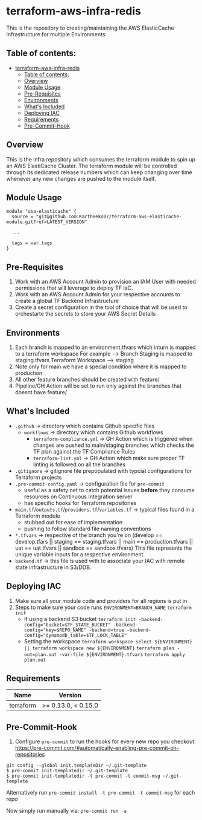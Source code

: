# terraform-aws-infra-redis
This is the repository to creating/maintaining the AWS ElasticCache Infrastructure for multiple Environments

## Table of contents:
- [terraform-aws-infra-redis](#terraform-aws-infra-redis)
  - [Table of contents:](#table-of-contents)
  - [Overview](#overview)
  - [Module Usage](#usage)
  - [Pre-Requisites](#pre-requisites)
  - [Environments](#environments)
  - [What's Included](#whats-included)
  - [Deploying IAC](#deploying-iac)
  - [Requirements](#requirements)
  - [Pre-Commit-Hook](#pre-commit-hook)
  

## Overview
This is the infra repository which consumes the terraform module to spin up an AWS ElastiCache Cluster.
The terraform module will be controlled through its dedicated release numbers which can keep changing over time whenever any new changes are pushed to the module itself.

## Module Usage 
```hcl
module "usa-elasticache" {
  source = "git@github.com:Kartheeko07/terraform-aws-elasticache-module.git?ref=LATEST_VERSION"

  ...

  tags = var.tags
}
```

## Pre-Requisites

1. Work with an AWS Account Admin to provision an IAM User with needed permissions that will leverage to deploy TF IaC.
2. Work with an AWS Account Admin for your respective accounts to create a global TF Backend Infrastructure
3. Create a secret configuration in the tool of choice that will be used to orchestarte the secrets to store your AWS Secret Details

## Environments
1. Each branch is mapped to an environment.tfvars which inturn is mapped to a terraform workspace
    For example --> Branch Staging is mapped to staging.tfvars
    Terraform Workspace --> staging
2. Note only for main we have a special condition where it is mapped to production
3. All other feature branches should be created with feature/
4. Pipeline/GH Action will be set to run only against the branches that doesnt have feature/

## What's Included
- `.github` ->  directory which contains Github specific files
  - `workflows` -> directory which contains Github workflows
    - `terraform-compliance.yml` -> GH Action which is triggered when changes are pushed to main/staging branches which checks the TF plan against the TF Compliance Rules
    - `terraform-lint.yml` -> GH Action which make sure proper TF linting is followed on all the branches  
- `.gitignore` -> gitignore file prepopulated with typcial configurations for Terraform projects
- `.pre-commit-config.yaml` -> configuration file for `pre-commit`
  - useful as a safety net to catch potential issues **before** they consume resources on Continuous Integration server
  - has specific hooks for Terraform repositories
- `main.tf`/`outputs.tf`/`providers.tf`/`variables.tf` -> typical files found in a Terraform module
  - stubbed out for ease of implementation
  - pushing to follow standard file naming conventions
- `*.tfvars` -> respective of the branch you're on (develop == develop.tfars || staging == staging.tfvars || main == production.tfvars || uat == uat.tfvars || sandbox == sandbox.tfvars) This file represents the unique variable inputs for a respective environment.
- `backend.tf` -> this file is used with to associate your IAC with remote state infrastructure in S3/DDB.

## Deploying IAC
1. Make sure all your module code and providers for all regions is put in 
2. Steps to make sure your code runs
    `ENVIRONMENT=BRANCH_NAME`
    `terraform init`
    - If using a backend S3 bucket
    `terraform init -backend-config="bucket=$TF_STATE_BUCKET" -backend-config="key=$REPO_NAME" -backend=true -backend-config="dynamodb_table=$TF_LOCK_TABLE"`
    - Setting the workspace
    `terraform workspace select ${ENVIRONMENT} || terraform workspace new ${ENVIRONMENT}`
    `terraform plan -out=plan.out -var-file ${ENVIRONMENT}.tfvars`
    `terraform apply plan.out`

<!-- BEGINNING OF PRE-COMMIT-TERRAFORM DOCS HOOK -->
## Requirements

| Name | Version |
|------|---------|
| terraform | >= 0.13.0, < 0.15.0 |

<!-- END OF PRE-COMMIT-TERRAFORM DOCS HOOK -->

## Pre-Commit-Hook

1. Configure `pre-commit` to run the hooks for every new repo you checkout.  https://pre-commit.com/#automatically-enabling-pre-commit-on-repositories 
```
git config --global init.templateDir ~/.git-template
$ pre-commit init-templatedir ~/.git-template
$ pre-commit init-templatedir -t pre-commit -t commit-msg ~/.git-template
```
Alternatively run `pre-commit install -t pre-commit -t commit-msg` for each repo

Now simply run manually via: `pre-commit run -a`
